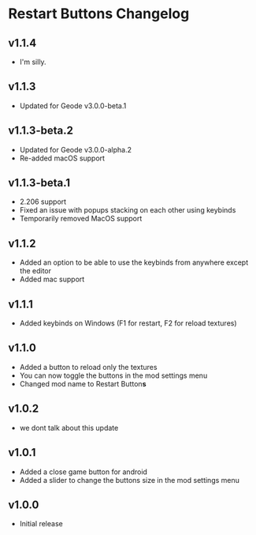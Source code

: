 # Restart Buttons Changelog
## v1.1.4
- I'm silly.
## v1.1.3
- Updated for Geode v3.0.0-beta.1
## v1.1.3-beta.2
- Updated for Geode v3.0.0-alpha.2
- Re-added macOS support
## v1.1.3-beta.1
- 2.206 support
- Fixed an issue with popups stacking on each other using keybinds
- Temporarily removed MacOS support
## v1.1.2
- Added an option to be able to use the keybinds from anywhere except the editor
- Added mac support
## v1.1.1
- Added keybinds on Windows (F1 for restart, F2 for reload textures)
## v1.1.0
- Added a button to reload only the textures
- You can now toggle the buttons in the mod settings menu
- Changed mod name to Restart Button**s**
## v1.0.2
- we dont talk about this update
## v1.0.1
- Added a close game button for android
- Added a slider to change the buttons size in the mod settings menu
## v1.0.0
- Initial release